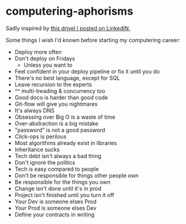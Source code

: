 # computering-aphorisms
Sadly inspired by [this drivel I posted on LinkedIN.](https://www.linkedin.com/posts/polleyg_some-things-i-wish-id-known-before-starting-activity-6781485314570637312-myMp)

Some things I wish I'd known before starting my computering career: 

- Deploy more often
- Don't deploy on Fridays
  - Unless you want to
- Feel confident in your deploy pipeline or fix it until you do
- There's no best language, except for SQL
- Leave recursion to the experts
- ^^ multi-treading & concurrency too
- Good doco is harder than good code
- Git-flow will give you nightmares
- It's always DNS
- Obsessing over Big O is a waste of time
- Over-abstraction is a big mistake
- "password" is not a good password
- Click-ops is perilous
- Most algorithms already exist in libraries
- Inheritance sucks
- Tech debt isn't always a bad thing
- Don't ignore the politics
- Tech is easy compared to people
- Don't be responsible for things other people own
- Be responsible for the things you own
- Change isn't done until it's in prod
- Project isn't finished until you turn it off
- Your Dev is someone elses Prod
- Your Prod is someone elses Dev
- Define your contracts in writing
